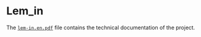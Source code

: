 # Lem_in

The [`lem-in.en.pdf`](/lem_in/lem-in.en.pdf) file contains the technical documentation of the project.
